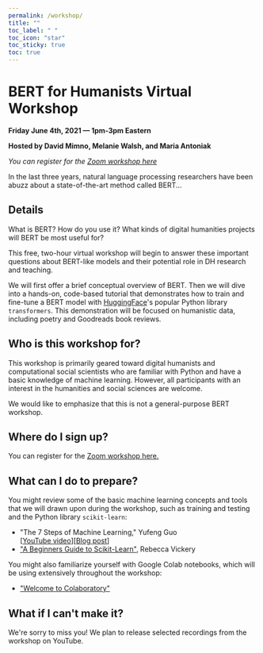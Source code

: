 ```yaml
---
permalink: /workshop/
title: ""
toc_label: " "
toc_icon: "star"
toc_sticky: true
toc: true
---
```


# BERT for Humanists Virtual Workshop

**Friday June 4th, 2021 — 1pm-3pm Eastern**

**Hosted by David Mimno, Melanie Walsh, and Maria Antoniak**

*You can register for the [Zoom workshop here](https://cornell.zoom.us/meeting/register/tJ0kd-6trTMuGdQQBOa4mLM7_8WrOzZawwLE)*

In the last three years, natural language processing researchers have been abuzz about a state-of-the-art method called BERT...

## Details
What is BERT? How do you use it? What kinds of digital humanities projects will BERT be most useful for?

This free, two-hour virtual workshop will begin to answer these important questions about BERT-like models and their potential role in DH research and teaching.

We will first offer a brief conceptual overview of BERT. Then we will dive into a hands-on, code-based tutorial that demonstrates how to train and fine-tune a BERT model with [HuggingFace](https://huggingface.co/transformers/index.html)'s popular Python library `transformers`. This demonstration will be focused on humanistic data, including poetry and Goodreads book reviews.

## Who is this workshop for?
This workshop is primarily geared toward digital humanists and computational social scientists who are familiar with Python and have a basic knowledge of machine learning. However, all participants with an interest in the humanities and social sciences are welcome.

We would like to emphasize that this is not a general-purpose BERT workshop.

## Where do I sign up?
You can register for the [Zoom workshop here.](https://cornell.zoom.us/meeting/register/tJ0kd-6trTMuGdQQBOa4mLM7_8WrOzZawwLE)

## What can I do to prepare?
You might review some of the basic machine learning concepts and tools that we will drawn upon during the workshop, such as training and testing and the Python library `scikit-learn`:
- "The 7 Steps of Machine Learning," Yufeng Guo  
[[YouTube video](https://towardsdatascience.com/the-7-steps-of-machine-learning-2877d7e5548e)][[Blog post](https://towardsdatascience.com/the-7-steps-of-machine-learning-2877d7e5548e)]
- ["A Beginners Guide to Scikit-Learn"](https://towardsdatascience.com/a-beginners-guide-to-scikit-learn-14b7e51d71a4), Rebecca Vickery

You might also familiarize yourself with Google Colab notebooks, which will be using extensively throughout the workshop:
- ["Welcome to Colaboratory"](https://colab.research.google.com/notebooks/intro.ipynb)

## What if I can't make it?
We're sorry to miss you! We plan to release selected recordings from the workshop on YouTube.


